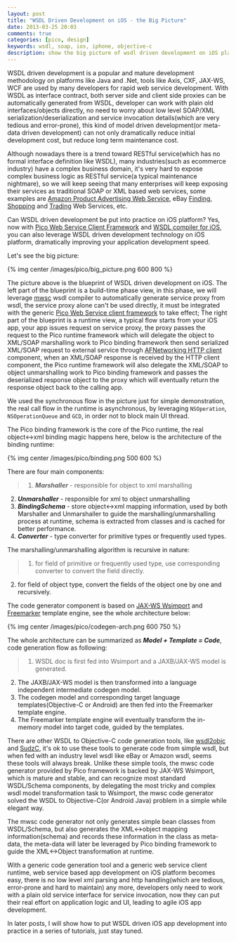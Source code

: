 ```yaml
---
layout: post
title: "WSDL Driven Development on iOS - the Big Picture"
date: 2013-03-25 20:03
comments: true
categories: [pico, design]
keywords: wsdl, soap, ios, iphone, objective-c
description: show the big picture of wsdl driven development on iOS platform
---
```


WSDL driven development is a popular and mature development methodology on platforms like Java and .Net, tools like Axis, CXF, JAX-WS, WCF are used by many developers for rapid web service development. With WSDL as interface contract, both server side and client side proxies can be automatically generated from WSDL, developer can work with plain old interfaces/objects directly, no need to worry about low level SOAP/XML serialization/deserialization and service invocation details(which are very tedious and error-prone), this kind of model driven development(or meta-data driven development) can not only dramatically reduce initial development cost, but reduce long term maintenance cost. 

<!--more-->

Although nowadays there is a trend toward RESTful service(which has no formal interface definition like WSDL), many industries(such as ecommerce industry) have a complex business domain, it's very hard to expose complex business logic as RESTful service(a typical maintenance nightmare), so we will keep seeing that many enterprises will keep exposing their services as traditional SOAP or XML based web services, some examples are [Amazon Product Advertising Web Service](https://affiliate-program.amazon.com/gp/advertising/api/detail/main.html), eBay [Finding](https://www.x.com/developers/ebay/products/finding-api), [Shopping](https://www.x.com/developers/ebay/products/shopping-api) and [Trading](https://www.x.com/developers/ebay/products/trading-api) Web Services, etc.

Can WSDL driven development be put into practice on iOS platform? Yes, now with [Pico Web Service Client Framework](https://github.com/bulldog2011/pico) and [WSDL compiler for iOS](https://github.com/bulldog2011/mwsc), you can also leverage WSDL driven development technology on iOS platform, dramatically improving your application development speed.

Let's see the big picture:

{% img center /images/pico/big_picture.png 600 800 %}

The picture above is the blueprint of WSDL driven development on iOS. The left part of the blueprint is a build-time phase view, in this phase, we will leverage [mwsc](https://github.com/bulldog2011/mwsc) wsdl compiler to automatically generate service proxy from wsdl, the service proxy alone can't be used directly, it must be integrated with the generic [Pico Web Service client framework](https://github.com/bulldog2011/pico) to take effect; The right part of the blueprint is a runtime view, a typical flow starts from your iOS app, your app issues request on service proxy, the proxy passes the request to the Pico runtime framework which will delegate the object to XML/SOAP marshalling work to Pico binding framework then send serialized XML/SOAP request to external service through [AFNetworking HTTP client](https://github.com/AFNetworking/AFNetworking) component, when an XML/SOAP response is received by the HTTP client component, the Pico runtime framework will also delegate the XML/SOAP to object unmarshalling work to Pico binding framework and passes the deserialized response object to the proxy which will eventually return the response object back to the calling app. 

We used the synchronous flow in the picture just for simple demonstration, the real call flow in the runtime is asynchronous, by leveraging `NSOperation`, `NSOperationQueue` and `GCD`, in order not to block main UI thread.

The Pico binding framework is the core of the Pico runtime, the real object<->xml binding magic happens here, below is the architecture of the binding runtime:

{% img center /images/pico/binding.png 500 600 %}

There are four main components:

>1. ***Marshaller*** - responsible for object to xml marshalling
2. ***Unmarshaller*** - responsible for xml to object unmarshalling
3. ***BindingSchema*** - store object<->xml mapping information, used by both Marshaller and Unmarshaller to guide the marshalling/unmarshalling process at runtime, schema is extracted from classes and is cached for better performance.
4. ***Converter*** - type converter for primitive types or frequently used types.

The marshalling/unmarshalling algorithm is recursive in nature:   

>1. for field of primitive or frequently used type, use corresponding converter to convert the field directly.
2. for field of object type, convert the fields of the object one by one and recursively.

The code generator component is based on [JAX-WS Wsimport](http://docs.oracle.com/javase/6/docs/technotes/tools/share/wsimport.html) and [Freemarker](http://freemarker.org/) template engine, see the whole architecture below:

{% img center /images/pico/codegen-arch.png 600 750 %}

The whole architecture can be summarized as ***Model + Template = Code***, code generation flow as following:   

>1. WSDL doc is first fed into Wsimport and a JAXB/JAX-WS model is generated.
2. The JAXB/JAX-WS model is then transformed into a language independent intermediate codegen model.
3. The codegen model and corresponding target language templates(Objective-C or Android) are then fed into the Freemarker template engine.
4. The Freemarker template engine will eventually transform the in-memory model into target code, guided by the templates.

There are other WSDL to Objective-C code generation tools, like [wsdl2objc](http://code.google.com/p/wsdl2objc/) and [SudzC](http://sudzc.com/), it's ok to use these tools to generate code from simple wsdl, but when fed with an industry level wsdl like eBay or Amazon wsdl, seems these tools will always break. Unlike these simple tools, the mwsc code generator provided by Pico framework is backed by JAX-WS Wsimport, which is mature and stable, and can recognize most standard WSDL/Schema components, by delegating the most tricky and complex wsdl model transformation task to Wsimport, the mwsc code generator solved the WSDL to Objective-C(or Android Java) problem in a simple while elegant way.

The mwsc code generator not only generates simple bean classes from WSDL/Schema, but also generates the XML<->object mapping information(schema) and records these information in the class as meta-data, the meta-data will later be leveraged by Pico binding framework to guide the XML<->Object transformation at runtime.

With a generic code generation tool and a generic web service client runtime, web service based app development on iOS platform becomes easy, there is no low level xml parsing and http handling(which are tedious, error-prone and hard to maintain) any more, developers only need to work with a plain old service interface for service invocation, now they can put their real effort on application logic and UI, leading to agile iOS app development.

In later posts, I will show how to put WSDL driven iOS app development into practice in a series of tutorials, just stay tuned.
 







